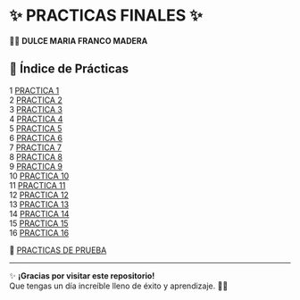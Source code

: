 # ✨ PRACTICAS FINALES ✨  
👩‍💻 **DULCE MARIA FRANCO MADERA**  

## 📌 Índice de Prácticas  

1️ [ PRACTICA 1](./PRACTICA%201/)  
2️ [ PRACTICA 2](./PRACTICA%202/)  
3️ [ PRACTICA 3](./PRACTICA%203/)  
4️ [ PRACTICA 4](./PRACTICA%204/)  
5️ [ PRACTICA 5](./PRACTICA%205/)  
6️ [ PRACTICA 6](./PRACTICA%206/)  
7️ [ PRACTICA 7](./PRACTICA%207/)  
8️ [ PRACTICA 8](./PRACTICA%208/)  
9️ [ PRACTICA 9](./PRACTICA%209/)  
10 [ PRACTICA 10](./PRACTICA%2010/)  
1️1️ [ PRACTICA 11](./PRACTICA%2011/)  
1️2 [ PRACTICA 12](./PRACTICA%2012/)  
1️3 [ PRACTICA 13](./PRACTICA%2013/)  
1️4 [ PRACTICA 14](./PRACTICA%2014/)  
1️5 [ PRACTICA 15](./PRACTICA%2015/)  
1️6 [ PRACTICA 16](./PRACTICA%2016/)  

🔄 [ PRACTICAS DE PRUEBA](./PRACTICAS%20DE%20PRUEBA/)  

---

✨ **¡Gracias por visitar este repositorio!**  
Que tengas un día increíble lleno de éxito y aprendizaje. 🚀😃  

